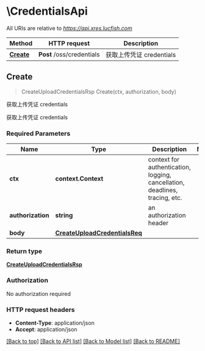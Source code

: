 # \CredentialsApi

All URIs are relative to *https://api.xres.lucfish.com*

Method | HTTP request | Description
------------- | ------------- | -------------
[**Create**](CredentialsApi.md#Create) | **Post** /oss/credentials | 获取上传凭证 credentials



## Create

> CreateUploadCredentialsRsp Create(ctx, authorization, body)

获取上传凭证 credentials

获取上传凭证 credentials

### Required Parameters


Name | Type | Description  | Notes
------------- | ------------- | ------------- | -------------
**ctx** | **context.Context** | context for authentication, logging, cancellation, deadlines, tracing, etc.
**authorization** | **string**| an authorization header | 
**body** | [**CreateUploadCredentialsReq**](CreateUploadCredentialsReq.md)|  | 

### Return type

[**CreateUploadCredentialsRsp**](CreateUploadCredentialsRsp.md)

### Authorization

No authorization required

### HTTP request headers

- **Content-Type**: application/json
- **Accept**: application/json

[[Back to top]](#) [[Back to API list]](../README.md#documentation-for-api-endpoints)
[[Back to Model list]](../README.md#documentation-for-models)
[[Back to README]](../README.md)

